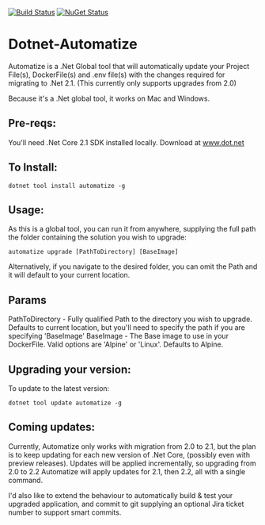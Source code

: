 [![Build Status](https://dev.azure.com/davidcook0284/davidcook/_apis/build/status/cookie1981.Dotnet-Automatize)](https://dev.azure.com/davidcook0284/davidcook/_build/latest?definitionId=1)
[![NuGet Status](http://nugetstatus.com/Automatize.png)](http://nugetstatus.com/packages/Automatize)

# Dotnet-Automatize

Automatize is a .Net Global tool that will automatically update your Project File(s), DockerFile(s) and .env file(s) with the changes required for migrating to .Net 2.1. (This currently only supports upgrades from 2.0)

Because it's a .Net global tool, it works on Mac and Windows.

## Pre-reqs:
You'll need .Net Core 2.1 SDK installed locally. Download at www.dot.net



## To Install:

```
dotnet tool install automatize -g 
```

## Usage:

As this is a global tool, you can run it from anywhere, supplying the full path the folder containing the solution you wish to upgrade:

```
automatize upgrade [PathToDirectory] [BaseImage]
```

Alternatively, if you navigate to the desired folder, you can omit the Path and it will default to your current location.

## Params

PathToDirectory - Fully qualified Path to the directory you wish to upgrade. Defaults to current location, but you'll need to specify the path if you are specifying 'BaseImage' 
BaseImage - The Base image to use in your DockerFile. Valid options are 'Alpine' or 'Linux'. Defaults to Alpine.

## Upgrading your version:

To update to the latest version: 

```
dotnet tool update automatize -g
```

## Coming updates:

Currently, Automatize only works with migration from 2.0 to 2.1, but the plan is to keep updating for each new version of .Net Core, (possibly even with preview releases). Updates will be applied incrementally, so upgrading from 2.0 to 2.2 Automatize will apply updates for 2.1, then 2.2, all with a single command.

I'd also like to extend the behaviour to automatically build & test your upgraded application, and commit to git supplying an optional Jira ticket number to support smart commits.
